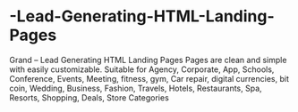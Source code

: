 # -Lead-Generating-HTML-Landing-Pages
Grand – Lead Generating HTML Landing Pages Pages are clean and simple with easily customizable. Suitable for Agency, Corporate, App, Schools, Conference, Events, Meeting, fitness, gym, Car repair, digital currencies, bit coin, Wedding, Business, Fashion, Travels, Hotels, Restaurants, Spa, Resorts, Shopping, Deals, Store Categories

